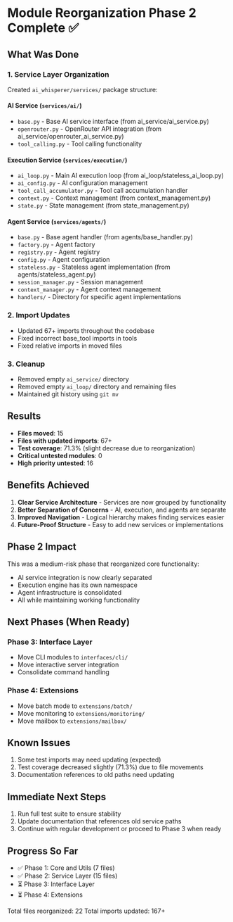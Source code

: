 # Module Reorganization Phase 2 Complete ✅

## What Was Done

### 1. Service Layer Organization
Created `ai_whisperer/services/` package structure:

#### AI Service (`services/ai/`)
- `base.py` - Base AI service interface (from ai_service/ai_service.py)
- `openrouter.py` - OpenRouter API integration (from ai_service/openrouter_ai_service.py)
- `tool_calling.py` - Tool calling functionality

#### Execution Service (`services/execution/`)
- `ai_loop.py` - Main AI execution loop (from ai_loop/stateless_ai_loop.py)
- `ai_config.py` - AI configuration management
- `tool_call_accumulator.py` - Tool call accumulation handler
- `context.py` - Context management (from context_management.py)
- `state.py` - State management (from state_management.py)

#### Agent Service (`services/agents/`)
- `base.py` - Base agent handler (from agents/base_handler.py)
- `factory.py` - Agent factory
- `registry.py` - Agent registry
- `config.py` - Agent configuration
- `stateless.py` - Stateless agent implementation (from agents/stateless_agent.py)
- `session_manager.py` - Session management
- `context_manager.py` - Agent context management
- `handlers/` - Directory for specific agent implementations

### 2. Import Updates
- Updated 67+ imports throughout the codebase
- Fixed incorrect base_tool imports in tools
- Fixed relative imports in moved files

### 3. Cleanup
- Removed empty `ai_service/` directory
- Removed empty `ai_loop/` directory and remaining files
- Maintained git history using `git mv`

## Results

- **Files moved**: 15
- **Files with updated imports**: 67+
- **Test coverage**: 71.3% (slight decrease due to reorganization)
- **Critical untested modules**: 0
- **High priority untested**: 16

## Benefits Achieved

1. **Clear Service Architecture** - Services are now grouped by functionality
2. **Better Separation of Concerns** - AI, execution, and agents are separate
3. **Improved Navigation** - Logical hierarchy makes finding services easier
4. **Future-Proof Structure** - Easy to add new services or implementations

## Phase 2 Impact

This was a medium-risk phase that reorganized core functionality:
- AI service integration is now clearly separated
- Execution engine has its own namespace
- Agent infrastructure is consolidated
- All while maintaining working functionality

## Next Phases (When Ready)

### Phase 3: Interface Layer
- Move CLI modules to `interfaces/cli/`
- Move interactive server integration
- Consolidate command handling

### Phase 4: Extensions
- Move batch mode to `extensions/batch/`
- Move monitoring to `extensions/monitoring/`
- Move mailbox to `extensions/mailbox/`

## Known Issues

1. Some test imports may need updating (expected)
2. Test coverage decreased slightly (71.3%) due to file movements
3. Documentation references to old paths need updating

## Immediate Next Steps

1. Run full test suite to ensure stability
2. Update documentation that references old service paths
3. Continue with regular development or proceed to Phase 3 when ready

## Progress So Far

- ✅ Phase 1: Core and Utils (7 files)
- ✅ Phase 2: Service Layer (15 files)
- ⏳ Phase 3: Interface Layer
- ⏳ Phase 4: Extensions

Total files reorganized: 22
Total imports updated: 167+